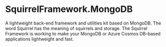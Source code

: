 # SquirrelFramework.MongoDB
A lightweight back-end framework and utilities kit based on MongoDB. The word Squirrel has the meaning of squirrels and storage. The Squirrel Framework is working to make your MongoDB or Azure Cosmos DB-based applications lightweight and fast.
